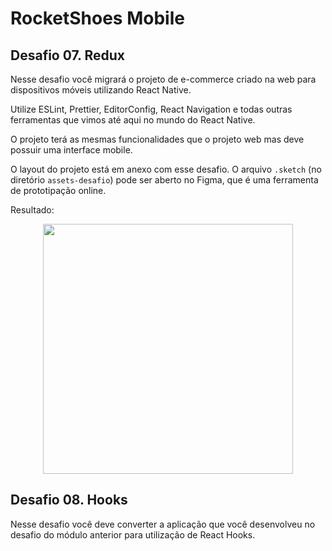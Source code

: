 # RocketShoes Mobile

## Desafio 07. Redux

Nesse desafio você migrará o projeto de e-commerce criado na web para dispositivos móveis utilizando React Native.

Utilize ESLint, Prettier, EditorConfig, React Navigation e todas outras ferramentas que vimos até aqui no mundo do React Native.

O projeto terá as mesmas funcionalidades que o projeto web mas deve possuir uma interface mobile.

O layout do projeto está em anexo com esse desafio. O arquivo `.sketch` (no diretório `assets-desafio`) pode ser aberto no Figma, que é uma ferramenta de prototipação online.

Resultado:

<center>
<img src="demo.gif" height="400">
</center>

## Desafio 08. Hooks

Nesse desafio você deve converter a aplicação que você desenvolveu no desafio do módulo anterior para utilização de React Hooks.
